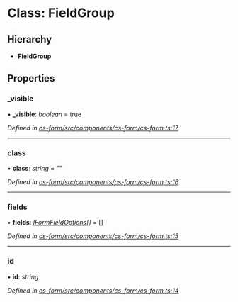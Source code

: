 # Class: FieldGroup

## Hierarchy

* **FieldGroup**

## Properties

###  _visible

• **_visible**: *boolean* = true

*Defined in [cs-form/src/components/cs-form/cs-form.ts:17](https://github.com/TNOCS/csnext/blob/99cbd46d/packages/cs-form/src/components/cs-form/cs-form.ts#L17)*

___

###  class

• **class**: *string* = ""

*Defined in [cs-form/src/components/cs-form/cs-form.ts:16](https://github.com/TNOCS/csnext/blob/99cbd46d/packages/cs-form/src/components/cs-form/cs-form.ts#L16)*

___

###  fields

• **fields**: *[IFormFieldOptions](../interfaces/_cs_core_src_form_form_decorators_.iformfieldoptions.md)[]* =  []

*Defined in [cs-form/src/components/cs-form/cs-form.ts:15](https://github.com/TNOCS/csnext/blob/99cbd46d/packages/cs-form/src/components/cs-form/cs-form.ts#L15)*

___

###  id

• **id**: *string*

*Defined in [cs-form/src/components/cs-form/cs-form.ts:14](https://github.com/TNOCS/csnext/blob/99cbd46d/packages/cs-form/src/components/cs-form/cs-form.ts#L14)*
